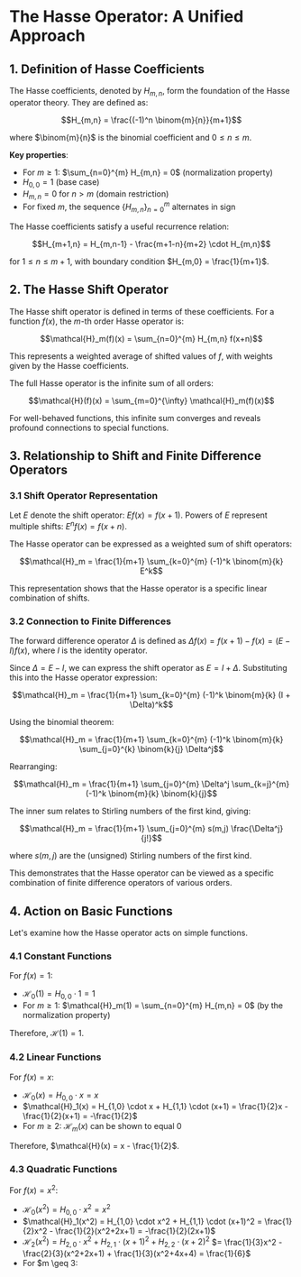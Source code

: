# The Hasse Operator: A Unified Approach

## 1. Definition of Hasse Coefficients

The Hasse coefficients, denoted by $H_{m,n}$, form the foundation of the Hasse operator theory. They are defined as:

$$H_{m,n} = \frac{(-1)^n \binom{m}{n}}{m+1}$$

where $\binom{m}{n}$ is the binomial coefficient and $0 \leq n \leq m$.

**Key properties**:
- For $m \geq 1$: $\sum_{n=0}^{m} H_{m,n} = 0$ (normalization property)
- $H_{0,0} = 1$ (base case)
- $H_{m,n} = 0$ for $n > m$ (domain restriction)
- For fixed $m$, the sequence $\{H_{m,n}\}_{n=0}^{m}$ alternates in sign

The Hasse coefficients satisfy a useful recurrence relation:

$$H_{m+1,n} = H_{m,n-1} - \frac{m+1-n}{m+2} \cdot H_{m,n}$$

for $1 \leq n \leq m+1$, with boundary condition $H_{m,0} = \frac{1}{m+1}$.

## 2. The Hasse Shift Operator

The Hasse shift operator is defined in terms of these coefficients. For a function $f(x)$, the $m$-th order Hasse operator is:

$$\mathcal{H}_m(f)(x) = \sum_{n=0}^{m} H_{m,n} f(x+n)$$

This represents a weighted average of shifted values of $f$, with weights given by the Hasse coefficients.

The full Hasse operator is the infinite sum of all orders:

$$\mathcal{H}(f)(x) = \sum_{m=0}^{\infty} \mathcal{H}_m(f)(x)$$

For well-behaved functions, this infinite sum converges and reveals profound connections to special functions.

## 3. Relationship to Shift and Finite Difference Operators

### 3.1 Shift Operator Representation

Let $E$ denote the shift operator: $E f(x) = f(x+1)$. Powers of $E$ represent multiple shifts: $E^n f(x) = f(x+n)$.

The Hasse operator can be expressed as a weighted sum of shift operators:

$$\mathcal{H}_m = \frac{1}{m+1} \sum_{k=0}^{m} (-1)^k \binom{m}{k} E^k$$

This representation shows that the Hasse operator is a specific linear combination of shifts.

### 3.2 Connection to Finite Differences

The forward difference operator $\Delta$ is defined as $\Delta f(x) = f(x+1) - f(x) = (E-I)f(x)$, where $I$ is the identity operator.

Since $\Delta = E - I$, we can express the shift operator as $E = I + \Delta$. Substituting this into the Hasse operator expression:

$$\mathcal{H}_m = \frac{1}{m+1} \sum_{k=0}^{m} (-1)^k \binom{m}{k} (I + \Delta)^k$$

Using the binomial theorem:

$$\mathcal{H}_m = \frac{1}{m+1} \sum_{k=0}^{m} (-1)^k \binom{m}{k} \sum_{j=0}^{k} \binom{k}{j} \Delta^j$$

Rearranging:

$$\mathcal{H}_m = \frac{1}{m+1} \sum_{j=0}^{m} \Delta^j \sum_{k=j}^{m} (-1)^k \binom{m}{k} \binom{k}{j}$$

The inner sum relates to Stirling numbers of the first kind, giving:

$$\mathcal{H}_m = \frac{1}{m+1} \sum_{j=0}^{m} s(m,j) \frac{\Delta^j}{j!}$$

where $s(m,j)$ are the (unsigned) Stirling numbers of the first kind.

This demonstrates that the Hasse operator can be viewed as a specific combination of finite difference operators of various orders.

## 4. Action on Basic Functions

Let's examine how the Hasse operator acts on simple functions.

### 4.1 Constant Functions

For $f(x) = 1$:
- $\mathcal{H}_0(1) = H_{0,0} \cdot 1 = 1$
- For $m \geq 1$: $\mathcal{H}_m(1) = \sum_{n=0}^{m} H_{m,n} = 0$ (by the normalization property)

Therefore, $\mathcal{H}(1) = 1$.

### 4.2 Linear Functions

For $f(x) = x$:
- $\mathcal{H}_0(x) = H_{0,0} \cdot x = x$
- $\mathcal{H}_1(x) = H_{1,0} \cdot x + H_{1,1} \cdot (x+1) = \frac{1}{2}x - \frac{1}{2}(x+1) = -\frac{1}{2}$
- For $m \geq 2$: $\mathcal{H}_m(x)$ can be shown to equal 0

Therefore, $\mathcal{H}(x) = x - \frac{1}{2}$.

### 4.3 Quadratic Functions

For $f(x) = x^2$:
- $\mathcal{H}_0(x^2) = H_{0,0} \cdot x^2 = x^2$
- $\mathcal{H}_1(x^2) = H_{1,0} \cdot x^2 + H_{1,1} \cdot (x+1)^2 = \frac{1}{2}x^2 - \frac{1}{2}(x^2+2x+1) = -\frac{1}{2}(2x+1)$
- $\mathcal{H}_2(x^2) = H_{2,0} \cdot x^2 + H_{2,1} \cdot (x+1)^2 + H_{2,2} \cdot (x+2)^2$
  $= \frac{1}{3}x^2 - \frac{2}{3}(x^2+2x+1) + \frac{1}{3}(x^2+4x+4) = \frac{1}{6}$
- For $m \geq 3:
